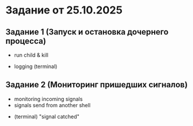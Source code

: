 # Задание от 25.10.2025

## Задание 1 (Запуск и остановка дочернего процесса)

- run child & kill
+ logging (terminal)

## Задание 2 (Мониторинг пришедших сигналов)

- monitoring incoming signals
- signals send from another shell
+ (terminal) "signal <num> <name> catched"
